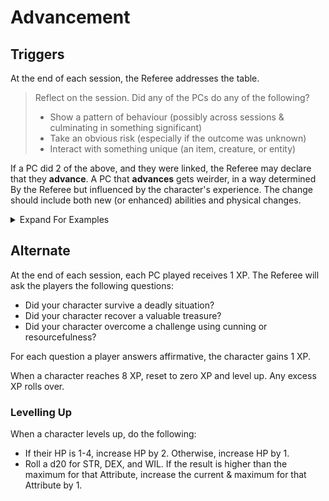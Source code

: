 # Advancement

## Triggers

At the end of each session, the Referee addresses the table.

> Reflect on the session. Did any of the PCs do any of the following?
> * Show a pattern of behaviour (possibly across sessions & culminating in something significant)
> * Take an obvious risk (especially if the outcome was unknown)
> * Interact with something unique (an item, creature, or entity)

If a PC did 2 of the above, and they were linked, the Referee may declare that they **advance**.
A PC that **advances** gets weirder, in a way determined By the Referee but influenced by the character's experience.
The change should include both new (or enhanced) abilities and physical changes.

<details markdown="block">
  <summary>
Expand For Examples
 </summary>
 
 _Aster and his comrades came upon a shrine deep hidden in a forest cave. After some research and experimentation (spearheaded by Aster), they were able to free the nearly-mad river god trapped within. , the deity offered its unknowable essence to anyone willing to receive it. Aster stepped forward and was bound to the god, forgoing his old life and adopting a new religion. A few days later, gills sprouted from Aster’s neck after an impromptu dive in a raging river._ (risk + unique entity)

 _At long last, Oxrable Kinter (or Ox) had finally defeated the serial murderer Tibor Heimshern. But instead of killing him, Ox used the Spirit Siphon to pull the prone man’s consciousness straight out of his body. Then to the surprise of everyone at the table, Ox proceeded to drink the man’s spirit. The Referee called for a WIL save to overcome Tibor’s powerful essence: a success! The Warden then asked the player to reroll Ox’s Willpower attribute, saying he could keep the results if they were higher. And they were! However, the Warden also ruled that if at any point Ox had another enemy weak and at his mercy, a WIL save would be required to overcome the murderer’s dormant tendencies within his psyche._ (pattern of behaviour + risk + unique person)

_Throughout her adventures, Hazel made frequent use of a Control Plants Wand she’d “borrowed” from the abbey where she grew up. On one occasion, she and her companions were exploring a jungle temple and stumbled upon a horrific creature made entirely of plant matter. Seeing an opportunity to use the creature’s strengths against it, Hazel’s allies gathered around her while as she used the wand. The Warden then asked for a WIL save, as she was trying to stretch the limits of the spell. A success! The Referee declared that the wand merges with Hazel's hand, making it an intrinsic part of Hazel going forward._ (pattern of behaviour + unique item)

</details>

## Alternate

At the end of each session, each PC played receives 1 XP. The Referee will ask the players the following questions:
* Did your character survive a deadly situation?
* Did your character recover a valuable treasure?
* Did your character overcome a challenge using cunning or resourcefulness?

For each question a player answers affirmative, the character gains 1 XP.

When a character reaches 8 XP, reset to zero XP and level up. Any excess XP rolls over.

### Levelling Up

When a character levels up, do the following:
* If their HP is 1-4, increase HP by 2. Otherwise, increase HP by 1.
* Roll a d20 for STR, DEX, and WIL. If the result is higher than the maximum for that Attribute, increase the current & maximum for that Attribute by 1.
